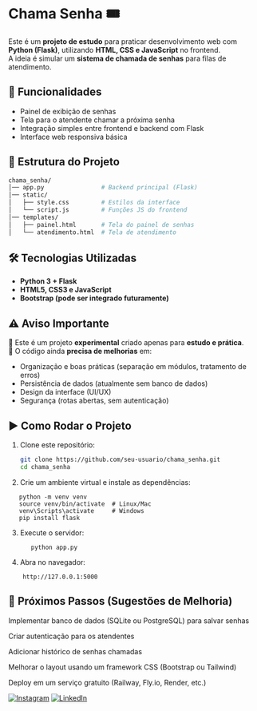 # Chama Senha 🎟️

Este é um **projeto de estudo** para praticar desenvolvimento web com **Python (Flask)**, utilizando **HTML, CSS e JavaScript** no frontend.  
A ideia é simular um **sistema de chamada de senhas** para filas de atendimento.

## 🚀 Funcionalidades

- Painel de exibição de senhas  
- Tela para o atendente chamar a próxima senha  
- Integração simples entre frontend e backend com Flask  
- Interface web responsiva básica  

## 📂 Estrutura do Projeto

``` bash
chama_senha/
│── app.py                # Backend principal (Flask)
│── static/
│   ├── style.css         # Estilos da interface
│   └── script.js         # Funções JS do frontend
│── templates/
│   ├── painel.html       # Tela do painel de senhas
│   └── atendimento.html  # Tela de atendimento
```

## 🛠️ Tecnologias Utilizadas

- **Python 3 + Flask**
- **HTML5, CSS3 e JavaScript**
- **Bootstrap (pode ser integrado futuramente)**

## ⚠️ Aviso Importante

🔹 Este é um projeto **experimental** criado apenas para **estudo e prática**.  
🔹 O código ainda **precisa de melhorias** em:
- Organização e boas práticas (separação em módulos, tratamento de erros)  
- Persistência de dados (atualmente sem banco de dados)  
- Design da interface (UI/UX)  
- Segurança (rotas abertas, sem autenticação)  

## ▶️ Como Rodar o Projeto

1. Clone este repositório:
   ```bash
   git clone https://github.com/seu-usuario/chama_senha.git
   cd chama_senha
2. Crie um ambiente virtual e instale as dependências:
  ```
     python -m venv venv
     source venv/bin/activate  # Linux/Mac
     venv\Scripts\activate     # Windows
     pip install flask
  ```

3. Execute o servidor:
   ```
      python app.py
   ```
4. Abra no navegador:
  ```
      http://127.0.0.1:5000
  ```

## 📌 Próximos Passos (Sugestões de Melhoria)

Implementar banco de dados (SQLite ou PostgreSQL) para salvar senhas

Criar autenticação para os atendentes

Adicionar histórico de senhas chamadas

Melhorar o layout usando um framework CSS (Bootstrap ou Tailwind)

Deploy em um serviço gratuito (Railway, Fly.io, Render, etc.)

[![Instagram](https://img.shields.io/badge/Instagram-000?style=for-the-badge&logo=instagram)](https://www.instagram.com/pelyhenrique/)
[![LinkedIn](https://img.shields.io/badge/LinkedIn-000?style=for-the-badge&logo=linkedin&logoColor=0E76A8)](https://www.linkedin.com/in/pedro-henrique-matias/)
